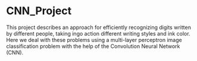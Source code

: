 # CNN_Project
This project describes an approach for efficiently recognizing digits written by different people, taking ingo action different writing styles and ink color. Here we deal with these problems using a multi-layer perceptron image classification problem with the help of the Convolution Neural Network (CNN).

